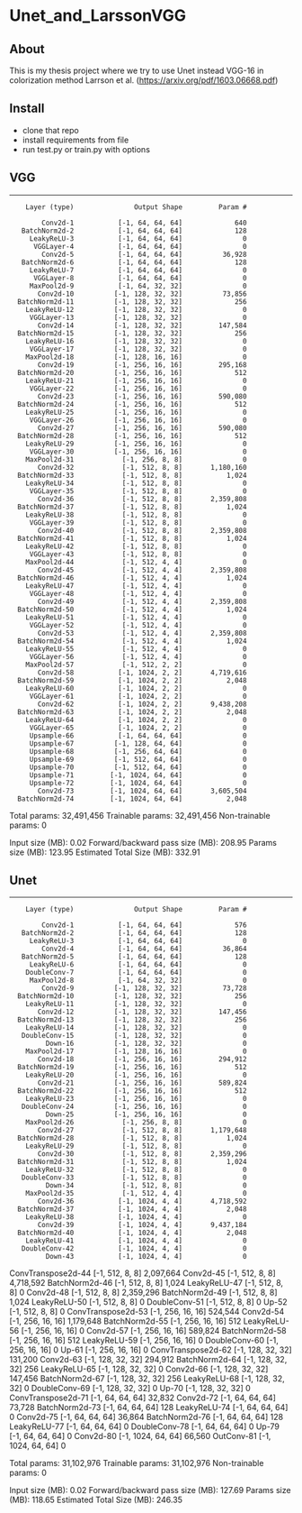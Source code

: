 # Unet_and_LarssonVGG
## About
This is my thesis project where we try to use Unet instead VGG-16 in colorization method Larrson et al. (https://arxiv.org/pdf/1603.06668.pdf)

## Install
- clone that repo
- install requirements from file
- run test.py or train.py with options

## VGG

----------------------------------------------------------------
        Layer (type)               Output Shape         Param #
        
            Conv2d-1           [-1, 64, 64, 64]             640
       BatchNorm2d-2           [-1, 64, 64, 64]             128
         LeakyReLU-3           [-1, 64, 64, 64]               0
          VGGLayer-4           [-1, 64, 64, 64]               0
            Conv2d-5           [-1, 64, 64, 64]          36,928
       BatchNorm2d-6           [-1, 64, 64, 64]             128
         LeakyReLU-7           [-1, 64, 64, 64]               0
          VGGLayer-8           [-1, 64, 64, 64]               0
         MaxPool2d-9           [-1, 64, 32, 32]               0
           Conv2d-10          [-1, 128, 32, 32]          73,856
      BatchNorm2d-11          [-1, 128, 32, 32]             256
        LeakyReLU-12          [-1, 128, 32, 32]               0
         VGGLayer-13          [-1, 128, 32, 32]               0
           Conv2d-14          [-1, 128, 32, 32]         147,584
      BatchNorm2d-15          [-1, 128, 32, 32]             256
        LeakyReLU-16          [-1, 128, 32, 32]               0
         VGGLayer-17          [-1, 128, 32, 32]               0
        MaxPool2d-18          [-1, 128, 16, 16]               0
           Conv2d-19          [-1, 256, 16, 16]         295,168
      BatchNorm2d-20          [-1, 256, 16, 16]             512
        LeakyReLU-21          [-1, 256, 16, 16]               0
         VGGLayer-22          [-1, 256, 16, 16]               0
           Conv2d-23          [-1, 256, 16, 16]         590,080
      BatchNorm2d-24          [-1, 256, 16, 16]             512
        LeakyReLU-25          [-1, 256, 16, 16]               0
         VGGLayer-26          [-1, 256, 16, 16]               0
           Conv2d-27          [-1, 256, 16, 16]         590,080
      BatchNorm2d-28          [-1, 256, 16, 16]             512
        LeakyReLU-29          [-1, 256, 16, 16]               0
         VGGLayer-30          [-1, 256, 16, 16]               0
        MaxPool2d-31            [-1, 256, 8, 8]               0
           Conv2d-32            [-1, 512, 8, 8]       1,180,160
      BatchNorm2d-33            [-1, 512, 8, 8]           1,024
        LeakyReLU-34            [-1, 512, 8, 8]               0
         VGGLayer-35            [-1, 512, 8, 8]               0
           Conv2d-36            [-1, 512, 8, 8]       2,359,808
      BatchNorm2d-37            [-1, 512, 8, 8]           1,024
        LeakyReLU-38            [-1, 512, 8, 8]               0
         VGGLayer-39            [-1, 512, 8, 8]               0
           Conv2d-40            [-1, 512, 8, 8]       2,359,808
      BatchNorm2d-41            [-1, 512, 8, 8]           1,024
        LeakyReLU-42            [-1, 512, 8, 8]               0
         VGGLayer-43            [-1, 512, 8, 8]               0
        MaxPool2d-44            [-1, 512, 4, 4]               0
           Conv2d-45            [-1, 512, 4, 4]       2,359,808
      BatchNorm2d-46            [-1, 512, 4, 4]           1,024
        LeakyReLU-47            [-1, 512, 4, 4]               0
         VGGLayer-48            [-1, 512, 4, 4]               0
           Conv2d-49            [-1, 512, 4, 4]       2,359,808
      BatchNorm2d-50            [-1, 512, 4, 4]           1,024
        LeakyReLU-51            [-1, 512, 4, 4]               0
         VGGLayer-52            [-1, 512, 4, 4]               0
           Conv2d-53            [-1, 512, 4, 4]       2,359,808
      BatchNorm2d-54            [-1, 512, 4, 4]           1,024
        LeakyReLU-55            [-1, 512, 4, 4]               0
         VGGLayer-56            [-1, 512, 4, 4]               0
        MaxPool2d-57            [-1, 512, 2, 2]               0
           Conv2d-58           [-1, 1024, 2, 2]       4,719,616
      BatchNorm2d-59           [-1, 1024, 2, 2]           2,048
        LeakyReLU-60           [-1, 1024, 2, 2]               0
         VGGLayer-61           [-1, 1024, 2, 2]               0
           Conv2d-62           [-1, 1024, 2, 2]       9,438,208
      BatchNorm2d-63           [-1, 1024, 2, 2]           2,048
        LeakyReLU-64           [-1, 1024, 2, 2]               0
         VGGLayer-65           [-1, 1024, 2, 2]               0
         Upsample-66           [-1, 64, 64, 64]               0
         Upsample-67          [-1, 128, 64, 64]               0
         Upsample-68          [-1, 256, 64, 64]               0
         Upsample-69          [-1, 512, 64, 64]               0
         Upsample-70          [-1, 512, 64, 64]               0
         Upsample-71         [-1, 1024, 64, 64]               0
         Upsample-72         [-1, 1024, 64, 64]               0
           Conv2d-73         [-1, 1024, 64, 64]       3,605,504
      BatchNorm2d-74         [-1, 1024, 64, 64]           2,048
      
Total params: 32,491,456
Trainable params: 32,491,456
Non-trainable params: 0

Input size (MB): 0.02
Forward/backward pass size (MB): 208.95
Params size (MB): 123.95
Estimated Total Size (MB): 332.91


## Unet

----------------------------------------------------------------
        Layer (type)               Output Shape         Param # 
        
            Conv2d-1           [-1, 64, 64, 64]             576
       BatchNorm2d-2           [-1, 64, 64, 64]             128
         LeakyReLU-3           [-1, 64, 64, 64]               0
            Conv2d-4           [-1, 64, 64, 64]          36,864
       BatchNorm2d-5           [-1, 64, 64, 64]             128
         LeakyReLU-6           [-1, 64, 64, 64]               0
        DoubleConv-7           [-1, 64, 64, 64]               0
         MaxPool2d-8           [-1, 64, 32, 32]               0
            Conv2d-9          [-1, 128, 32, 32]          73,728
      BatchNorm2d-10          [-1, 128, 32, 32]             256
        LeakyReLU-11          [-1, 128, 32, 32]               0
           Conv2d-12          [-1, 128, 32, 32]         147,456
      BatchNorm2d-13          [-1, 128, 32, 32]             256
        LeakyReLU-14          [-1, 128, 32, 32]               0
       DoubleConv-15          [-1, 128, 32, 32]               0
             Down-16          [-1, 128, 32, 32]               0
        MaxPool2d-17          [-1, 128, 16, 16]               0
           Conv2d-18          [-1, 256, 16, 16]         294,912
      BatchNorm2d-19          [-1, 256, 16, 16]             512
        LeakyReLU-20          [-1, 256, 16, 16]               0
           Conv2d-21          [-1, 256, 16, 16]         589,824
      BatchNorm2d-22          [-1, 256, 16, 16]             512
        LeakyReLU-23          [-1, 256, 16, 16]               0
       DoubleConv-24          [-1, 256, 16, 16]               0
             Down-25          [-1, 256, 16, 16]               0
        MaxPool2d-26            [-1, 256, 8, 8]               0
           Conv2d-27            [-1, 512, 8, 8]       1,179,648
      BatchNorm2d-28            [-1, 512, 8, 8]           1,024
        LeakyReLU-29            [-1, 512, 8, 8]               0
           Conv2d-30            [-1, 512, 8, 8]       2,359,296
      BatchNorm2d-31            [-1, 512, 8, 8]           1,024
        LeakyReLU-32            [-1, 512, 8, 8]               0
       DoubleConv-33            [-1, 512, 8, 8]               0
             Down-34            [-1, 512, 8, 8]               0
        MaxPool2d-35            [-1, 512, 4, 4]               0
           Conv2d-36           [-1, 1024, 4, 4]       4,718,592
      BatchNorm2d-37           [-1, 1024, 4, 4]           2,048
        LeakyReLU-38           [-1, 1024, 4, 4]               0
           Conv2d-39           [-1, 1024, 4, 4]       9,437,184
      BatchNorm2d-40           [-1, 1024, 4, 4]           2,048
        LeakyReLU-41           [-1, 1024, 4, 4]               0
       DoubleConv-42           [-1, 1024, 4, 4]               0
             Down-43           [-1, 1024, 4, 4]               0
  ConvTranspose2d-44            [-1, 512, 8, 8]       2,097,664
           Conv2d-45            [-1, 512, 8, 8]       4,718,592
      BatchNorm2d-46            [-1, 512, 8, 8]           1,024
        LeakyReLU-47            [-1, 512, 8, 8]               0
           Conv2d-48            [-1, 512, 8, 8]       2,359,296
      BatchNorm2d-49            [-1, 512, 8, 8]           1,024
        LeakyReLU-50            [-1, 512, 8, 8]               0
       DoubleConv-51            [-1, 512, 8, 8]               0
               Up-52            [-1, 512, 8, 8]               0
  ConvTranspose2d-53          [-1, 256, 16, 16]         524,544
           Conv2d-54          [-1, 256, 16, 16]       1,179,648
      BatchNorm2d-55          [-1, 256, 16, 16]             512
        LeakyReLU-56          [-1, 256, 16, 16]               0
           Conv2d-57          [-1, 256, 16, 16]         589,824
      BatchNorm2d-58          [-1, 256, 16, 16]             512
        LeakyReLU-59          [-1, 256, 16, 16]               0
       DoubleConv-60          [-1, 256, 16, 16]               0
               Up-61          [-1, 256, 16, 16]               0
  ConvTranspose2d-62          [-1, 128, 32, 32]         131,200
           Conv2d-63          [-1, 128, 32, 32]         294,912
      BatchNorm2d-64          [-1, 128, 32, 32]             256
        LeakyReLU-65          [-1, 128, 32, 32]               0
           Conv2d-66          [-1, 128, 32, 32]         147,456
      BatchNorm2d-67          [-1, 128, 32, 32]             256
        LeakyReLU-68          [-1, 128, 32, 32]               0
       DoubleConv-69          [-1, 128, 32, 32]               0
               Up-70          [-1, 128, 32, 32]               0
  ConvTranspose2d-71           [-1, 64, 64, 64]          32,832
           Conv2d-72           [-1, 64, 64, 64]          73,728
      BatchNorm2d-73           [-1, 64, 64, 64]             128
        LeakyReLU-74           [-1, 64, 64, 64]               0
           Conv2d-75           [-1, 64, 64, 64]          36,864
      BatchNorm2d-76           [-1, 64, 64, 64]             128
        LeakyReLU-77           [-1, 64, 64, 64]               0
       DoubleConv-78           [-1, 64, 64, 64]               0
               Up-79           [-1, 64, 64, 64]               0
           Conv2d-80         [-1, 1024, 64, 64]          66,560
          OutConv-81         [-1, 1024, 64, 64]               0
          
Total params: 31,102,976
Trainable params: 31,102,976
Non-trainable params: 0

Input size (MB): 0.02
Forward/backward pass size (MB): 127.69
Params size (MB): 118.65
Estimated Total Size (MB): 246.35
